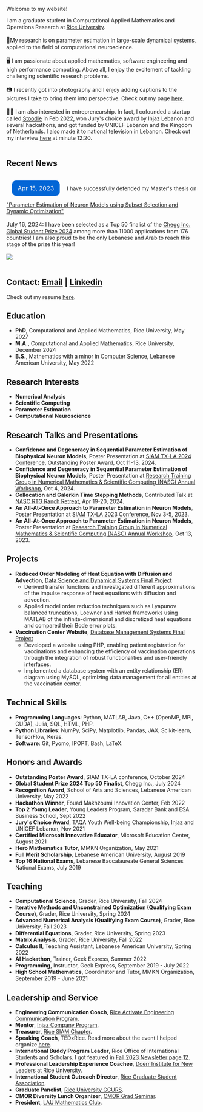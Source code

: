 <body>
    <p class="title-display">Welcome to my website! </p>                 
    <p class="p-display">
    I am a graduate student in Computational Applied Mathematics and Operations Research at <a href="https://cmor.rice.edu/" target="_blank">Rice University</a>. <br/><br/>
    <span style="font-size: 15px">🧠</span>My research is on parameter estimation in large-scale dynamical systems, applied to the field of computational neuroscience.<br/><br/>
    <span style="font-size: 15px;">🖥️</span> I am passionate about applied mathematics, software engineering and high performance computing. Above all, I enjoy the excitement of tackling challenging scientific research problems. <br/><br/>
    <span style="font-size: 15px">📷</span> I recently got into photography and I enjoy adding captions to the pictures I take to bring them into perspective. Check out my page  <a href="https://www.instagram.com/captured_thoughtsandmemories/" target="_blank">here</a>. <br/><br/>
    <span style="font-size: 15px">👨‍💼</span> I am also interested in entrepreneurship. In fact, I cofounded a startup called <a href="https://www.instagram.com/stoodie.lb/" target="_blank">Stoodie</a> in Feb 2022, won Jury's choice award by Injaz Lebanon and several hackathons, and got funded by UNICEF Lebanon and the Kingdom of Netherlands. I also made it to national television in Lebanon. Check out my interview <a href="https://www.youtube.com/watch?v=7nYVsNGiFgs" target="_blank">here</a> at minute 12:20. <br/><br/>
    </p>
</body>       


## Recent News
<body>         
    <span style="font-size: 15px;">
    <div class="floating-block" style="background-color: #0366d6; color: #f5f5f5; padding: 10px 15px; border-radius: 10px; display: inline-block; margin: 15px;">
        <p style="margin: 0; font-size: 1rem;">Apr 15, 2023</p>
    </div>
</span> I have successfully defended my Master's thesis on <a href="https://events.rice.edu/event/364768-parameter-estimation-of-neuron-models-using-subset" target="_blank">"Parameter Estimation of Neuron Models using Subset Selection and Dynamic Optimization"</a>
            <br/><br/>
    <span style="font-size: 15px">July 16, 2024:</span> I have been selected as a Top 50 finalist of the <a href="https://www.chegg.org/global-student-prize-top-50-2024" target="_blank">Chegg Inc. Global Student Prize 2024</a> among more than 11000 applications from 176 countries! I am also proud to be the only Lebanese and Arab to reach this stage of the prize this year!  <br/><br/>
     <a href="https://hits.seeyoufarm.com"><img src="https://hits.seeyoufarm.com/api/count/incr/badge.svg?url=https%3A%2F%2Fanwarkhaddaj.github.io&count_bg=%2379A6E9&title_bg=%23555555&icon=&icon_color=%23E7E7E7&title=Website+Views+Today/Total&edge_flat=false"/></a>  <br/><br/>
    </p>
</body> 

## Contact: [Email](mailto:anwar.khaddage@gmail.com) | [Linkedin](https://www.linkedin.com/in/anwarkhaddaj/)
Check out my resume [here](Anwar_Khaddaj_Resume.pdf).

## Education 
- **PhD**,  Computational and Applied Mathematics, Rice University, May 2027
- **M.A.**, Computational and Applied Mathematics, Rice University, December 2024
- **B.S.**,  Mathematics with a minor in Computer Science, Lebanese American University, May 2022
 
## Research Interests
- **Numerical Analysis**
- **Scientific Computing**
- **Parameter Estimation** 
- **Computational Neuroscience**


## Research Talks and Presentations
- **Confidence and Degeneracy in Sequential Parameter Estimation of Biophysical Neuron Models**, Poster Presentation at [SIAM TX-LA 2024 Conference](https://math.artsandsciences.baylor.edu/conferences/siam-conference), Outstanding Poster Award, Oct 11-13, 2024. 
- **Confidence and Degeneracy in Sequential Parameter Estimation of Biophysical Neuron Models**, Poster Presentation at [Research Training Group in
Numerical Mathematics & Scientific Computing (NASC) Annual Workshop](https://drive.google.com/file/d/1SjDLnC96HY40dz2G-Q8Vw_CyqgLaNr8t/view), Oct 4, 2024. 
- **Collocation and Galerkin Time Stepping Methods**, Contributed Talk at [NASC RTG Ranch Retreat](https://sites.google.com/rice.edu/rtgranchretreat2024/home), Apr 19-20, 2024.
- **An All-At-Once Approach to Parameter Estimation in Neuron Models**, Poster Presentation at [SIAM TX-LA 2023 Conference](https://userweb.ucs.louisiana.edu/~C00424602/SIAMTXLA2023/minisymposia.html), Nov 3-5, 2023.
- **An All-At-Once Approach to Parameter Estimation in Neuron Models**, Poster Presentation at [Research Training Group in
Numerical Mathematics & Scientific Computing (NASC) Annual Workshop](https://drive.google.com/file/d/1kb-_YnmzEHVHXzucAvJq6HyDOL_5TAVg/view), Oct 13, 2023.


## Projects
- **Reduced Order Modeling of Heat Equation with Diffusion and Advection**, [Data Science and Dynamical Systems Final Project](https://github.com/AnwarKhaddaj/ROM-of-Heat-Equation)
  - Derived transfer functions and investigated different approximations of the impulse response of heat equations with diffusion and advection.
  - Applied model order reduction techniques such as Lyapunov balanced truncations, Loewner and Hankel frameworks using MATLAB of the infinite-dimensional and discretized heat equations and       compared their Bode error plots.
- **Vaccination Center Website**, [Database Management Systems Final Project](https://github.com/AnwarKhaddaj/DatabaseProject)
  - Developed a website using PHP, enabling patient registration for vaccinations and enhancing the efficiency of vaccination
    operations through the integration of robust functionalities and user-friendly interfaces.
  - Implemented a database system with an entity relationship (ER) diagram using MySQL, optimizing data management for all
    entities at the vaccination center.

## Technical Skills
- **Programming Languages**: Python, MATLAB, Java, C++ (OpenMP, MPI, CUDA), Julia, SQL, HTML, PHP.
- **Python Libraries**: NumPy, SciPy, Matplotlib, Pandas, JAX, Scikit-learn, TensorFlow, Keras.
- **Software**: Git, Pyomo, IPOPT, Bash, LaTeX.

## Honors and Awards 
- **Outstanding Poster Award**, SIAM TX-LA conference, October 2024
- **Global Student Prize 2024 Top 50 Finalist**, Chegg Inc., July 2024
- **Recognition Award**, School of Arts and Sciences, Lebanese American University, May 2022
- **Hackathon Winner**, Fouad Makhzoumi Innovation Center, Feb 2022
- **Top 2 Young Leader**, Young Leaders Program, Saradar Bank and ESA Business School, Sept 2022
- **Jury's Choice Award**, TAQA Youth Well-being Championship, Injaz and UNICEF Lebanon, Nov 2021
- **Certified Microsoft Innovative Educator**, Microsoft Education Center, August 2021
- **Hero Mathematics Tutor**, MMKN Organization, May 2021
- **Full Merit Scholarship**, Lebanese American University, August 2019
- **Top 16 National Exams**, Lebanese Baccalaureate General Sciences National Exams, July 2019

## Teaching 
- **Computational Science**, Grader, Rice University, Fall 2024
- **Iterative Methods and Unconstrained Optimization (Qualifying Exam Course)**, Grader, Rice University, Spring 2024
- **Advanced Numerical Analysis (Qualifying Exam Course)**, Grader, Rice University, Fall 2023
- **Differential Equations**, Grader, Rice University, Spring 2023
- **Matrix Analysis**, Grader, Rice University, Fall 2022
- **Calculus II**, Teaching Assistant, Lebanese American University, Spring 2022
- **AI Hackathon**, Trainer, Geek Express, Summer 2022
- **Programming**, Instructor, Geek Express, September 2019 - July 2022
- **High School Mathematics**, Coordinator and Tutor, MMKN Organization, September 2019 - June 2021

## Leadership and Service
- **Engineering Communication Coach**, [Rice Activate Engineering Communication Program](https://engineering.rice.edu/activate/activate-coaches).
- **Mentor**, [Injaz Company Program](https://www.injaz-lebanon.org/activities/programs/companyprogram.html).
- **Treasurer**, [Rice SIAM Chapter](https://www.cmor-faculty.rice.edu/~siamchapter/).
- **Speaking Coach**, TEDxRice. Read more about the event I helped organize [here](https://www.ricethresher.org/article/2022/11/tedxriceu-conference-addresses-climate-change).
- **International Buddy Program Leader**, Rice Office of International Students and Scholars. I got featured in [Fall 2023 Newsletter page 12](https://repository.rice.edu/server/api/core/bitstreams/8c916a3b-e39c-49c1-bd51-2fcff8bdf743/content).
- **Professional Leadership Experience Coachee**, [Doerr Institute for New Leaders at Rice University](https://doerr.rice.edu/).
- **International Student Outreach Director**, [Rice Graduate Student Association](https://gsa.rice.edu/). 
- **Graduate Panelist**, [Rice University GCURS](https://gcurs.rice.edu/).  
- **CMOR Diversity Lunch Organizer**, [CMOR Grad Seminar](https://events.rice.edu/event/347592-cmor-grad-seminar-cmor-diversity-lunch).
- **President**, [LAU Mathematics Club](https://www.instagram.com/mathematics.club.lau/).
